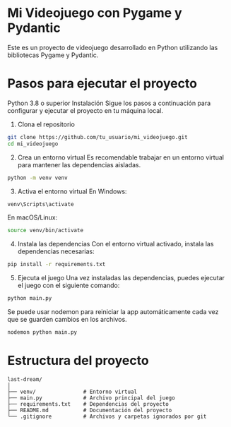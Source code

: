 # Mi Videojuego con Pygame y Pydantic
Este es un proyecto de videojuego desarrollado en Python utilizando las bibliotecas Pygame y Pydantic.

# Pasos para ejecutar el proyecto
Python 3.8 o superior
Instalación
Sigue los pasos a continuación para configurar y ejecutar el proyecto en tu máquina local.

1. Clona el repositorio

```bash
git clone https://github.com/tu_usuario/mi_videojuego.git
cd mi_videojuego
```

2. Crea un entorno virtual
Es recomendable trabajar en un entorno virtual para mantener las dependencias aisladas.

```bash
python -m venv venv
```

3. Activa el entorno virtual
En Windows:

```bash
venv\Scripts\activate
```
En macOS/Linux:

```bash
source venv/bin/activate
```

4. Instala las dependencias
Con el entorno virtual activado, instala las dependencias necesarias:

```bash
pip install -r requirements.txt
```

5. Ejecuta el juego
Una vez instaladas las dependencias, puedes ejecutar el juego con el siguiente comando:

```bash
python main.py
```

Se puede usar nodemon para reiniciar la app automáticamente cada vez que se guarden cambios en los archivos.

```bash
nodemon python main.py
```

# Estructura del proyecto

```
last-dream/
│
├── venv/               # Entorno virtual
├── main.py             # Archivo principal del juego
├── requirements.txt    # Dependencias del proyecto
├── README.md           # Documentación del proyecto
└── .gitignore          # Archivos y carpetas ignorados por git
```